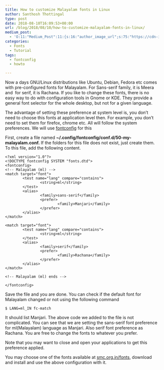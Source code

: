 ```yaml
---
title: How to customize Malayalam fonts in Linux
author: Santhosh Thottingal
type: post
date: 2018-08-10T16:09:53+00:00
url: /blog/2018/08/10/how-to-customize-malayalam-fonts-in-linux/
medium_post:
  - 'O:11:"Medium_Post":11:{s:16:"author_image_url";s:75:"https://cdn-images-1.medium.com/fit/c/200/200/1*As1EIgy-TLEcibTNPBApCQ.jpeg";s:10:"author_url";s:31:"https://medium.com/@sthottingal";s:11:"byline_name";N;s:12:"byline_email";N;s:10:"cross_link";s:2:"no";s:2:"id";s:12:"85dffb3a6e34";s:21:"follower_notification";s:3:"yes";s:7:"license";s:11:"cc-40-by-sa";s:14:"publication_id";s:2:"-1";s:6:"status";s:6:"public";s:3:"url";s:86:"https://medium.com/@sthottingal/how-to-customize-malayalam-fonts-in-linux-85dffb3a6e34";}'
categories:
  - Fonts
  - Tutorial
tags:
  - fontconfig
  - howto

---
```

Now a days GNU/Linux distributions like Ubuntu, Debian, Fedora etc comes with pre-configured fonts for Malayalam. For Sans-serif family, it is Meera and  for serif, it is Rachana. If you like to change these fonts, there is no easy way to do with configuration tools in Gnome or KDE. They provide a general font selector for the whole desktop, but not for a given language.

The advantage of setting these preference at system level is, you don&#8217;t need to choose this fonts at application level then. For example, you don&#8217;t need to set them for firefox, chrome etc. All will follow the system preferences. We will use [fontconfig][1] for this

First, create a file named **~/.config/fontconfig/conf.d/50-my-malayalam.conf.** If the folders for this file does not exist, just create them. To this file, add the following content.

<pre class="wp-block-code"><code>&lt;?xml version="1.0"?>
&lt;!DOCTYPE fontconfig SYSTEM "fonts.dtd">
&lt;fontconfig>
&lt;!-- Malayalam (ml) -->
&lt;match target="font">
        &lt;test name="lang" compare="contains">
                &lt;string>ml&lt;/string>
        &lt;/test>
        &lt;alias>
                &lt;family>sans-serif&lt;/family>
                &lt;prefer>
                        &lt;family>Manjari&lt;/family>
                &lt;/prefer>
        &lt;/alias>
&lt;/match>

&lt;match target="font">
        &lt;test name="lang" compare="contains">
                &lt;string>ml&lt;/string>
        &lt;/test>
        &lt;alias>
                &lt;family>serif&lt;/family>
                &lt;prefer>
                        &lt;family>Rachana&lt;/family>
                &lt;/prefer>
        &lt;/alias>
&lt;/match>

&lt;!-- Malayalam (ml) ends -->

&lt;/fontconfig>
</code></pre>

Save the file and you are done. You can check if the default font for Malayalam changed or not using the following command

<pre class="wp-block-code"><code>$ LANG=ml_IN fc-match</code></pre>

It should list Manjari. The above code we added to the file is not complicated. You can see that we are setting the sans-serif font preference for ml(Malayalam) language as Manjari. Also serif font preference as Rachana. You are free to change the fonts to whatever you prefer.

Note that you may want to close and open your applications to get this preference applied.

You may choose one of the fonts available at [smc.org.in/fonts][2], download and install and use the above configuration with it.

 [1]: https://www.freedesktop.org/software/fontconfig/fontconfig-user.html
 [2]: https://smc.org.in/fonts